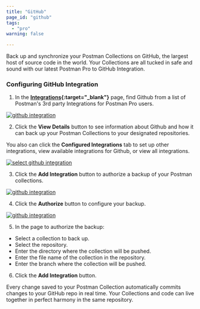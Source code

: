 ```yaml
---
title: "GitHub"
page_id: "github"
tags: 
  - "pro"
warning: false

---
```


Back up and synchronize your Postman Collections on GitHub, the largest host of source code in the world. Your Collections are all tucked in safe and sound with our latest Postman Pro to GitHub Integration.

### Configuring GitHub Integration

1. In the **[Integrations](https://go.postman.co/dashboard/integrations){:target="_blank"}** page, find Github from a list of Postman's 3rd party Integrations for Postman Pro users.

[![github integration](https://s3.amazonaws.com/postman-static-getpostman-com/postman-docs/integrations-github1.png)](https://s3.amazonaws.com/postman-static-getpostman-com/postman-docs/integrations-github1.png)

<ol start="2">
  <li>Click the <b>View Details</b> button to see information about Github and how it can back up your Postman Collections to your designated repositories.

</li>
</ol>

You also can click the **Configured Integrations** tab to set up other integrations, view available integrations for Github, or view all integrations.

[![select github integration](https://s3.amazonaws.com/postman-static-getpostman-com/postman-docs/integrations-github-configIntegrations1.png)](https://s3.amazonaws.com/postman-static-getpostman-com/postman-docs/integrations-github-configIntegrations1.png)

<ol start="3">
  <li>Click the <b>Add Integration</b> button to authorize a backup of your Postman collections. 
</li>
</ol>

[![github integration](https://s3.amazonaws.com/postman-static-getpostman-com/postman-docs/integrations-github-backup.png)](https://s3.amazonaws.com/postman-static-getpostman-com/postman-docs/integrations-github-backup.png)

<ol start="4">
  <li>Click the <b>Authorize</b> button to configure your backup. 
</li>
</ol>

[![github integration](https://s3.amazonaws.com/postman-static-getpostman-com/postman-docs/integrations-github-authorized1.png)](https://s3.amazonaws.com/postman-static-getpostman-com/postman-docs/integrations-github-authorized1.png)

<ol start="5">
  <li>In the page to authorize the backup:
</li>
</ol>

* Select a collection to back up.
* Select the repository.
* Enter the directory where the collection will be pushed.
* Enter the file name of the collection in the repository.
* Enter the branch where the collection will be pushed.

<ol start="6">
  <li> Click the <b>Add Integration</b> button.
</li>
</ol>


Every change saved to your Postman Collection automatically commits changes to your GitHub repo in real time.  Your Collections and code can live together in perfect harmony in the same repository.








